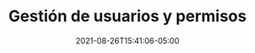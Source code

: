 ---
title: "Gestión de usuarios y permisos"
linkTitle: "Gestión de usuarios y permisos"
date: 2021-08-26T15:41:06-05:00
type: docs
Description: >
  Aprende cómo administrar los usuarios, perfiles y permisos para acceder a las cuentas en tus comercios.
weight: 20
nosidetoc: true
---